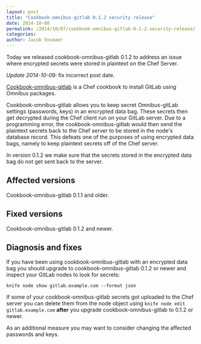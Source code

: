 ```yaml
---
layout: post
title: "Cookbook-omnibus-gitlab 0.1.2 security release"
date: 2014-10-08
permalink: /2014/10/07/cookbook-omnibus-gitlab-0-1-2-security-release/
categories:
author: Jacob Vosmaer
---
```


Today we released cookbook-omnibus-gitlab 0.1.2 to address an issue where
encrypted secrets were stored in plaintext on the Chef Server.

<!--more-->

_Update 2014-10-09:_ fix incorrect post date.

[Cookbook-omnibus-gitlab](https://gitlab.com/gitlab-org/cookbook-omnibus-gitlab)
is a Chef cookbook to install GitLab using Omnibus packages.

Cookbook-omnibus-gitlab allows you to keep secret Omnibus-gitLab settings
(passwords, keys) in an encrypted data bag. These secrets then get decrypted
during the Chef client run on your GitLab server. Due to a programming error,
the cookbook-omnibus-gitlab would then send the plaintext secrets back to the
Chef server to be stored in the node's database record. This defeats one of the
purposes of using encrypted data bags, namely to keep plaintext secrets off of
the Chef server.

In version 0.1.2 we make sure that the secrets stored in the encrypted data bag
do not get sent back to the server.

## Affected versions

Cookbook-omnibus-gitlab 0.1.1 and older.

## Fixed versions

Cookbook-omnibus-gitlab 0.1.2 and newer.

## Diagnosis and fixes

If you have been using cookbook-omnibus-gitlab with an encrypted data bag you
should upgrade to cookbook-omnibus-gitlab 0.1.2 or newer and inspect your
GitLab nodes to look for secrets:

```
knife node show gitlab.example.com --format json
```

If some of your cookbook-omnibus-gitlab secrets got uploaded to the Chef server
you can delete them from the node object using `knife node edit
gitlab.example.com` **after** you upgrade cookbook-omnibus-gitlab to 0.1.2 or
newer.

As an additional measure you may want to consider changing the affected
passwords and keys.

